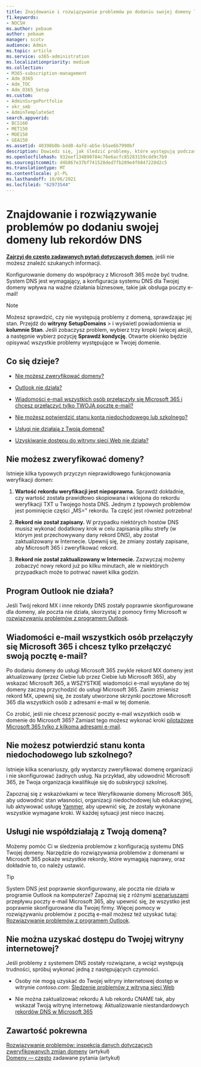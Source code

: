 ```yaml
---
title: Znajdowanie i rozwiązywanie problemów po dodaniu swojej domeny lub rekordów DNS
f1.keywords:
- NOCSH
ms.author: pebaum
author: pebaum
manager: scotv
audience: Admin
ms.topic: article
ms.service: o365-administration
ms.localizationpriority: medium
ms.collection:
- M365-subscription-management
- Adm_O365
- Adm_TOC
- Adm_O365_Setup
ms.custom:
- AdminSurgePortfolio
- okr_smb
- AdminTemplateSet
search.appverid:
- BCS160
- MET150
- MOE150
- GEA150
ms.assetid: 40398b0b-bdd0-4afd-ab5e-b5ae6b7990bf
description: Dowiedz się, jak śledzić problemy, które występują podczas konfigurowania domeny niestandardowej, upewniając się, że rekordy DNS zostały poprawnie skonfigurowane.
ms.openlocfilehash: 932eef134890784c76e6acfc85283159cdd9c7b9
ms.sourcegitcommit: d4b867e37bf741528ded7fb289e4f6847228d2c5
ms.translationtype: MT
ms.contentlocale: pl-PL
ms.lasthandoff: 10/06/2021
ms.locfileid: "62973544"
---
```

# <a name="find-and-fix-issues-after-adding-your-domain-or-dns-records"></a>Znajdowanie i rozwiązywanie problemów po dodaniu swojej domeny lub rekordów DNS

 **[Zajrzyj do często zadawanych pytań dotyczących domen](../setup/domains-faq.yml)**, jeśli nie możesz znaleźć szukanych informacji. 
  
Konfigurowanie domeny do współpracy z Microsoft 365 może być trudne. System DNS jest wymagający, a konfiguracja systemu DNS dla Twojej domeny wpływa na ważne działania biznesowe, takie jak obsługa poczty e-mail!

> [!NOTE]
> Możesz sprawdzić, czy nie występują problemy z domeną, sprawdzając jej stan. Przejdź do **witryny** **SetupDomains** >  i wyświetl powiadomienia w **kolumnie Stan**. Jeśli zobaczysz problem, wybierz trzy kropki (więcej akcji), a następnie wybierz pozycję **Sprawdź kondycję**. Otwarte okienko będzie opisywać wszystkie problemy występujące w Twojej domenie.
  
## <a name="whats-going-on"></a>Co się dzieje?

- [Nie możesz zweryfikować domeny?](#cant-verify-your-domain)
    
- [Outlook nie działa?](#outlook-isnt-working)
    
- [Wiadomości e-mail wszystkich osób przełączyły się Microsoft 365 i chcesz przełączyć tylko TWOJĄ pocztę e-mail?](#everyones-email-got-switched-to-microsoft-365-and-you-only-wanted-your-email-to-switch)

- [Nie możesz potwierdzić stanu konta niedochodowego lub szkolnego?](#cant-confirm-non-profit-or-school-account-status)

- [Usługi nie działają z Twoją domeną?](#services-not-working-with-your-domain)
    
- [Uzyskiwanie dostępu do witryny sieci Web nie działa?](#accessing-your-website-isnt-working)

## <a name="cant-verify-your-domain"></a>Nie możesz zweryfikować domeny?

Istnieje kilka typowych przyczyn nieprawidłowego funkcjonowania weryfikacji domen:
  
1. **Wartość rekordu weryfikacji jest niepoprawna.** Sprawdź dokładnie, czy wartość została prawidłowo skopiowana i wklejona do rekordu weryfikacji TXT u Twojego hosta DNS. Jednym z typowych problemów jest pominięcie części „MS=" rekordu. Ta część jest również potrzebna! 
    
2. **Rekord nie został zapisany.** W przypadku niektórych hostów DNS musisz wykonać dodatkowy krok w celu zapisania pliku strefy (w którym jest przechowywany dany rekord DNS), aby został zaktualizowany w Internecie. Upewnij się, że zmiany zostały zapisane, aby Microsoft 365 i zweryfikować rekord. 
    
3. **Rekord nie został zaktualizowany w Internecie.** Zazwyczaj możemy zobaczyć nowy rekord już po kilku minutach, ale w niektórych przypadkach może to potrwać nawet kilka godzin. 
    
## <a name="outlook-isnt-working"></a>Program Outlook nie działa?

Jeśli Twój rekord MX i inne rekordy DNS zostały poprawnie skonfigurowane dla domeny, ale poczta nie działa, skorzystaj z pomocy firmy Microsoft w [rozwiązywaniu problemów z programem Outlook](/exchange/troubleshoot/outlook-connectivity/outlook-connection-issues).
  
## <a name="everyones-email-got-switched-to-microsoft-365-and-you-only-wanted-your-email-to-switch"></a>Wiadomości e-mail wszystkich osób przełączyły się Microsoft 365 i chcesz tylko przełączyć swoją pocztę e-mail?
<a name="BKMK_EmailSwitched"> </a>

Po dodaniu domeny do usługi Microsoft 365 zwykle rekord MX domeny jest aktualizowany (przez Ciebie lub przez Ciebie lub Microsoft 365), aby wskazać Microsoft 365, a WSZYSTKIE wiadomości e-mail wysyłane do tej domeny zaczną przychodzić do usługi Microsoft 365. Zanim zmienisz rekord MX, upewnij się, że zostały utworzone skrzynki pocztowe Microsoft 365 dla wszystkich osób z adresami e-mail w tej domenie.
  
Co zrobić, jeśli nie chcesz przenosić poczty e-mail wszystkich osób w domenie do Microsoft 365? Zamiast tego możesz wykonać kroki [pilotażowe Microsoft 365 tylko z kilkoma adresami e-mail](../setup/domains-faq.yml).
  
## <a name="cant-confirm-non-profit-or-school-account-status"></a>Nie możesz potwierdzić stanu konta niedochodowego lub szkolnego?
<a name="BKMK_validateAcct"> </a>

Istnieje kilka scenariuszy, gdy wystarczy zweryfikować domenę organizacji i nie skonfigurować żadnych usług. Na przykład, aby udowodnić Microsoft 365, że Twoja organizacja kwalifikuje się do subskrypcji szkolnej.
  
Zapoznaj się z wskazówkami w tece Weryfikowanie domeny Microsoft 365, aby udowodnić stan własności, organizacji niedochodowej lub edukacyjnej, lub aktywować usługę [Yammer](../setup/domains-faq.yml), aby upewnić się, że zostały wykonane wszystkie wymagane kroki. W każdej sytuacji jest nieco inaczej. 
  
## <a name="services-not-working-with-your-domain"></a>Usługi nie współdziałają z Twoją domeną?

Możemy pomóc Ci w śledzenia problemów z konfiguracją systemu DNS Twojej domeny. Narzędzie do rozwiązywania problemów z domenami w Microsoft 365 pokaże wszystkie rekordy, które wymagają naprawy, oraz dokładnie to, co należy ustawić. 

> [!TIP]
> System DNS jest poprawnie skonfigurowany, ale poczta nie działa w programie Outlook na komputerze? Zapoznaj się z różnymi [scenariuszami](/exchange/mail-flow-best-practices/mail-flow-best-practices) przepływu poczty e-mail Microsoft 365, aby upewnić się, że wszystko jest poprawnie skonfigurowane dla Twojej firmy. Więcej pomocy w rozwiązywaniu problemów z pocztą e-mail możesz też uzyskać tutaj: [Rozwiązywanie problemów z programem Outlook](/exchange/troubleshoot/outlook-connectivity/outlook-connection-issues). 
  
## <a name="accessing-your-website-isnt-working"></a>Nie można uzyskać dostępu do Twojej witryny internetowej?

Jeśli problemy z systemem DNS zostały rozwiązane, a wciąż występują trudności, spróbuj wykonać jedną z następujących czynności.
  
- Osoby nie mogą uzyskać do Twojej witryny internetowej dostęp w witrynie *contoso.com*: [Śledzenie problemów z witryną sieci Web](../setup/add-domain.md)
    
- Nie można zaktualizować rekordu A lub rekordu CNAME tak, aby wskazał Twoją witrynę internetową: Aktualizowanie niestandardowych [rekordów DNS w Microsoft 365](../setup/add-domain.md)

## <a name="related-content"></a>Zawartość pokrewna

[Rozwiązywanie problemów: inspekcja danych dotyczących zweryfikowanych zmian domeny](/azure/active-directory/reports-monitoring/troubleshoot-audit-data-verified-domain) (artykuł)\
[Domeny — często](../setup/domains-faq.yml) zadawane pytania (artykuł)

